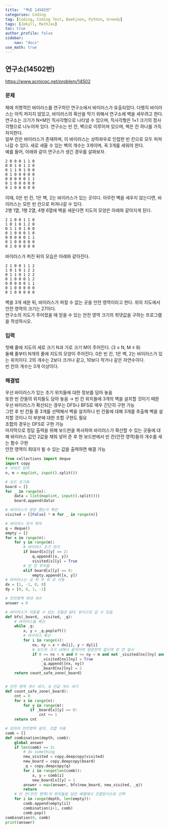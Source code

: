 ```yaml
---
title:  "백준 14502번"
categories: Coding
tag: [Coding, Coding Test, Baekjoon, Python, Greedy]
tags: [Jekyll, MathJax]
toc: true
author_profile: false
sidebar:
    nav: "docs"
use_math: true
---
```


## 연구소(14502번)

<https://www.acmicpc.net/problem/14502>

### 문제

체에 치명적인 바이러스를 연구하던 연구소에서 바이러스가 유출되었다. 다행히 바이러스는 아직 퍼지지 않았고, 바이러스의 확산을 막기 위해서 연구소에 벽을 세우려고 한다.   
연구소는 크기가 N×M인 직사각형으로 나타낼 수 있으며, 직사각형은 1×1 크기의 정사각형으로 나누어져 있다. 연구소는 빈 칸, 벽으로 이루어져 있으며, 벽은 칸 하나를 가득 차지한다.    
일부 칸은 바이러스가 존재하며, 이 바이러스는 상하좌우로 인접한 빈 칸으로 모두 퍼져나갈 수 있다. 새로 세울 수 있는 벽의 개수는 3개이며, 꼭 3개를 세워야 한다.   
예를 들어, 아래와 같이 연구소가 생긴 경우를 살펴보자.

```
2 0 0 0 1 1 0
0 0 1 0 1 2 0
0 1 1 0 1 0 0
0 1 0 0 0 0 0
0 0 0 0 0 1 1
0 1 0 0 0 0 0
0 1 0 0 0 0 0
```

이때, 0은 빈 칸, 1은 벽, 2는 바이러스가 있는 곳이다. 아무런 벽을 세우지 않는다면, 바이러스는 모든 빈 칸으로 퍼져나갈 수 있다.   
2행 1열, 1행 2열, 4행 6열에 벽을 세운다면 지도의 모양은 아래와 같아지게 된다.

```
2 1 0 0 1 1 0
1 0 1 0 1 2 0
0 1 1 0 1 0 0
0 1 0 0 0 1 0
0 0 0 0 0 1 1
0 1 0 0 0 0 0
0 1 0 0 0 0 0
```

바이러스가 퍼진 뒤의 모습은 아래와 같아진다.

```
2 1 0 0 1 1 2
1 0 1 0 1 2 2
0 1 1 0 1 2 2
0 1 0 0 0 1 2
0 0 0 0 0 1 1
0 1 0 0 0 0 0
0 1 0 0 0 0 0
```

벽을 3개 세운 뒤, 바이러스가 퍼질 수 없는 곳을 안전 영역이라고 한다. 위의 지도에서 안전 영역의 크기는 27이다.   
연구소의 지도가 주어졌을 때 얻을 수 있는 안전 영역 크기의 최댓값을 구하는 프로그램을 작성하시오.

### 입력

첫째 줄에 지도의 세로 크기 N과 가로 크기 M이 주어진다. (3 ≤ N, M ≤ 8)   
둘째 줄부터 N개의 줄에 지도의 모양이 주어진다. 0은 빈 칸, 1은 벽, 2는 바이러스가 있는 위치이다. 2의 개수는 2보다 크거나 같고, 10보다 작거나 같은 자연수이다.   
빈 칸의 개수는 3개 이상이다.

### 해결법

우선 바이러스가 있는 초기 위치들에 대한 정보를 담아 놓음   
또한 빈 칸들의 위치들도 담아 놓음 &rarr; 빈 칸 위치들에 3개의 벽을 설치할 것이기 때문   
우선 바이러스가 확산되는 경우는 DFS나 BFS로 매우 간단히 구현 가능   
그런 후 빈 칸들 중 3개를 선택해서 벽을 설치하니 빈 칸들에 대해 3개를 추출해 벽을 설치할 것이니 이 부분에 대한 조합 구현도 필요   
조합의 경우는 DFS로 구현 가능   
마지막으로 정답 출력을 위해 보드판을 복사하여 바이러스가 확산할 수 있는 곳들에 대해 바이러스 값인 2값을 채워 넣어 준 후 현 보드판에서 빈 칸(안전 영역)들의 개수를 세는 함수 구현   
안전 영역이 최대가 될 수 있는 값을 출력하면 해결 가능   

```python
from collections import deque
import copy
# 사이즈 입력
n, m = map(int, input().split())

# 보드 초기화
board = []
for _ in range(n):
    data = list(map(int, input().split()))
    board.append(data)

# 바이러스가 방문 했는지 확인
visited = [[False] * m for _ in range(n)]

# 바이러스 위치 획득
q = deque()
empty = []
for x in range(n):
    for y in range(m):
        # 바이러스 초기 위치
        if board[x][y] == 2:
            q.append([x, y])
            visited[x][y] = True
        # 빈 칸 위치들
        elif board[x][y] == 0:
            empty.append([x, y])
# 바이러스는 상 하 우 좌 로 이동
dx = [1, -1, 0, 0]
dy = [0, 0, 1, -1]

# 안전영역 최대 개수
answer = 0

# 바이러스가 이동할 수 있는 곳들은 BFS 방식으로 갈 수 있음
def bfs(_board, _visited, _q):
    # 바이러스들 확산
    while _q:
        x, y = _q.popleft()
        # 바이러스 확산
        for i in range(4):
            nx, ny = x + dx[i], y + dy[i]
            # 보드의 크기 내에서 움직이며 방문한적 없으며 빈 칸 일시
            if 0 <= nx < n and 0 <= ny < m and not _visited[nx][ny] and _board[nx][ny] == 0:
                _visited[nx][ny] = True
                _q.append([nx, ny])
                _board[nx][ny] = 2
    return count_safe_zone(_board)


# 안전 영역 개수 세기, 0 인값 개수 세기
def count_safe_zone(_board):
    cnt = 0
    for x in range(n):
        for y in range(m):
           if _board[x][y] == 0:
               cnt += 1
    return cnt

# 임의의 안전영역 설치, 조합 이용
comb = []
def combination(depth, comb):
    global answer
    if len(comb) == 3:
        # do something
        new_visited = copy.deepcopy(visited)
        new_board = copy.deepcopy(board)
        _q = copy.deepcopy(q)
        for i in range(len(comb)):
            x, y = comb[i]
            new_board[x][y] = 1
        answer = max(answer, bfs(new_board, new_visited, _q))
        return
    # 빈 칸(안전 영역)의 위치들음 담은 배열에서 조합방식으로 선택
    for i in range(depth, len(empty)):
        comb.append(empty[i])
        combination(i+1, comb)
        comb.pop()
combination(0, comb)
print(answer)
```

